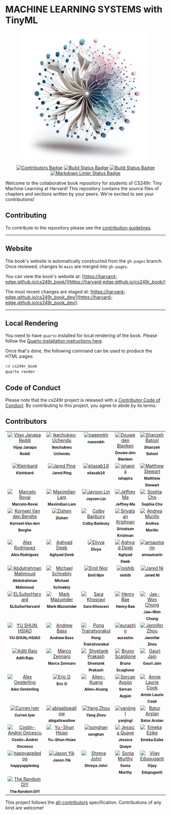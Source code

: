 # MACHINE LEARNING SYSTEMS with TinyML

<p align="center">
  <img src="cover-image-transparent.png" height="400" alt="Cover Image"/>
</p>


<p align="center">
<a href="https://github.com/harvard-edge/cs249r_book"><img src="https://img.shields.io/github/all-contributors/harvard-edge/cs249r_book?color=ee8449" alt="Contributors Badge"/></a>
<a href="https://github.com/harvard-edge/cs249r_book"><img src="https://github.com/harvard-edge/cs249r_book/actions/workflows/build_pages.yml/badge.svg" alt="Build Status Badge"/></a>
<a href="https://github.com/harvard-edge/cs249r_book"><img src="https://github.com/harvard-edge/cs249r_book/actions/workflows/build_pages_windows.yml/badge.svg" alt="Build Status Badge"/></a>
<a href="https://github.com/harvard-edge/cs249r_book"><img src="https://github.com/harvard-edge/cs249r_book/actions/workflows/markdown_linter.yml/badge.svg" alt="Markdown Linter Status Badge"/></a>
</p>

Welcome to the collaborative book repository for students of CS249r: Tiny Machine Learning at Harvard! This repository
contains the source files of chapters and sections written by your peers. We're excited to see your contributions!

## Contributing

To contribute to the repository please see the [contribution guidelines](contribute.md).

---

## Website

The book's website is automatically constructed from the `gh-pages` branch. Once reviewed, changes to `main` are merged
into `gh-pages`.

You can view the book's website
at: [https://harvard-edge.github.io/cs249r_book/](https://harvard-edge.github.io/cs249r_book/)

The most recent changes are staged at: [https://harvard-edge.github.io/cs249r_book_dev/](https://harvard-edge.github.io/cs249r_book_dev/)

---

## Local Rendering

You need to have `quarto` installed for local rendering of the book. Please follow the [Quarto installation instructions here](https://quarto.org/docs/download/).

Once that's done, the following command can be
used to produce the HTML pages:

```bash
cd cs249r_book
quarto render
```

## Code of Conduct

Please note that the cs249r project is released with a [Contributor Code of Conduct](CODE_OF_CONDUCT.md). By contributing to this project, you agree to abide by its terms.

## Contributors

<!-- ALL-CONTRIBUTORS-LIST:START - Do not remove or modify this section -->
<!-- prettier-ignore-start -->
<!-- markdownlint-disable -->
<table>
  <tbody>
    <tr>
      <td align="center" valign="top" width="20%"><a href="https://github.com/profvjreddi"><img src="https://avatars.githubusercontent.com/profvjreddi?s=100" width="100px;" alt="Vijay Janapa Reddi"/><br /><sub><b>Vijay Janapa Reddi</b></sub></a><br /></td>
      <td align="center" valign="top" width="20%"><a href="https://github.com/uchendui"><img src="https://avatars.githubusercontent.com/uchendui?s=100" width="100px;" alt="Ikechukwu Uchendu"/><br /><sub><b>Ikechukwu Uchendu</b></sub></a><br /></td>
      <td align="center" valign="top" width="20%"><a href="https://github.com/Naeemkh"><img src="https://avatars.githubusercontent.com/Naeemkh?s=100" width="100px;" alt="naeemkh"/><br /><sub><b>naeemkh</b></sub></a><br /></td>
      <td align="center" valign="top" width="20%"><a href="https://github.com/V0XNIHILI"><img src="https://avatars.githubusercontent.com/V0XNIHILI?s=100" width="100px;" alt="Douwe den Blanken"/><br /><sub><b>Douwe den Blanken</b></sub></a><br /></td>
      <td align="center" valign="top" width="20%"><a href="https://github.com/shanzehbatool"><img src="https://avatars.githubusercontent.com/shanzehbatool?s=100" width="100px;" alt="Shanzeh Batool"/><br /><sub><b>Shanzeh Batool</b></sub></a><br /></td>
    </tr>
    <tr>
      <td align="center" valign="top" width="20%"><a href="https://github.com/kai4avaya"><img src="https://avatars.githubusercontent.com/kai4avaya?s=100" width="100px;" alt="Kleinbard"/><br /><sub><b>Kleinbard</b></sub></a><br /></td>
      <td align="center" valign="top" width="20%"><a href="https://github.com/JaredP94"><img src="https://avatars.githubusercontent.com/JaredP94?s=100" width="100px;" alt="Jared Ping"/><br /><sub><b>Jared Ping</b></sub></a><br /></td>
      <td align="center" valign="top" width="20%"><a href="https://github.com/eliasab16"><img src="https://avatars.githubusercontent.com/eliasab16?s=100" width="100px;" alt="eliasab16"/><br /><sub><b>eliasab16</b></sub></a><br /></td>
      <td align="center" valign="top" width="20%"><a href="https://github.com/ishapira1"><img src="https://avatars.githubusercontent.com/ishapira1?s=100" width="100px;" alt="ishapira"/><br /><sub><b>ishapira</b></sub></a><br /></td>
      <td align="center" valign="top" width="20%"><a href="https://github.com/mpstewart1"><img src="https://avatars.githubusercontent.com/mpstewart1?s=100" width="100px;" alt="Matthew Stewart"/><br /><sub><b>Matthew Stewart</b></sub></a><br /></td>
    </tr>
    <tr>
      <td align="center" valign="top" width="20%"><a href="https://github.com/Mjrovai"><img src="https://avatars.githubusercontent.com/Mjrovai?s=100" width="100px;" alt="Marcelo Rovai"/><br /><sub><b>Marcelo Rovai</b></sub></a><br /></td>
      <td align="center" valign="top" width="20%"><a href="https://github.com/harvard-edge/cs249r_book/graphs/contributors"><img src="https://www.gravatar.com/avatar/8863743b4f26c1a20e730fcf7ebc3bc0?d=identicon&s=100?s=100" width="100px;" alt="Maximilian Lam"/><br /><sub><b>Maximilian Lam</b></sub></a><br /></td>
      <td align="center" valign="top" width="20%"><a href="https://github.com/jaysonzlin"><img src="https://avatars.githubusercontent.com/jaysonzlin?s=100" width="100px;" alt="Jayson Lin"/><br /><sub><b>Jayson Lin</b></sub></a><br /></td>
      <td align="center" valign="top" width="20%"><a href="https://github.com/18jeffreyma"><img src="https://avatars.githubusercontent.com/18jeffreyma?s=100" width="100px;" alt="Jeffrey Ma"/><br /><sub><b>Jeffrey Ma</b></sub></a><br /></td>
      <td align="center" valign="top" width="20%"><a href="https://github.com/sophiacho1"><img src="https://avatars.githubusercontent.com/sophiacho1?s=100" width="100px;" alt="Sophia Cho"/><br /><sub><b>Sophia Cho</b></sub></a><br /></td>
    </tr>
    <tr>
      <td align="center" valign="top" width="20%"><a href="https://github.com/korneelf1"><img src="https://avatars.githubusercontent.com/korneelf1?s=100" width="100px;" alt="Korneel Van den Berghe"/><br /><sub><b>Korneel Van den Berghe</b></sub></a><br /></td>
      <td align="center" valign="top" width="20%"><a href="https://github.com/zishenwan"><img src="https://avatars.githubusercontent.com/zishenwan?s=100" width="100px;" alt="Zishen"/><br /><sub><b>Zishen</b></sub></a><br /></td>
      <td align="center" valign="top" width="20%"><a href="https://github.com/colbybanbury"><img src="https://avatars.githubusercontent.com/colbybanbury?s=100" width="100px;" alt="Colby Banbury"/><br /><sub><b>Colby Banbury</b></sub></a><br /></td>
      <td align="center" valign="top" width="20%"><a href="https://github.com/srivatsankrishnan"><img src="https://avatars.githubusercontent.com/srivatsankrishnan?s=100" width="100px;" alt="Srivatsan Krishnan"/><br /><sub><b>Srivatsan Krishnan</b></sub></a><br /></td>
      <td align="center" valign="top" width="20%"><a href="https://github.com/andreamurillomtz"><img src="https://avatars.githubusercontent.com/andreamurillomtz?s=100" width="100px;" alt="Andrea Murillo"/><br /><sub><b>Andrea Murillo</b></sub></a><br /></td>
    </tr>
    <tr>
      <td align="center" valign="top" width="20%"><a href="https://github.com/alxrod"><img src="https://avatars.githubusercontent.com/alxrod?s=100" width="100px;" alt="Alex Rodriguez"/><br /><sub><b>Alex Rodriguez</b></sub></a><br /></td>
      <td align="center" valign="top" width="20%"><a href="https://github.com/harvard-edge/cs249r_book/graphs/contributors"><img src="https://www.gravatar.com/avatar/1439f56088ae6ed2a84066d1396e3027?d=identicon&s=100?s=100" width="100px;" alt="Aghyad Deeb"/><br /><sub><b>Aghyad Deeb</b></sub></a><br /></td>
      <td align="center" valign="top" width="20%"><a href="https://github.com/DivyaAmirtharaj"><img src="https://avatars.githubusercontent.com/DivyaAmirtharaj?s=100" width="100px;" alt="Divya"/><br /><sub><b>Divya</b></sub></a><br /></td>
      <td align="center" valign="top" width="20%"><a href="https://github.com/aptl26"><img src="https://avatars.githubusercontent.com/aptl26?s=100" width="100px;" alt="Aghyad Deeb"/><br /><sub><b>Aghyad Deeb</b></sub></a><br /></td>
      <td align="center" valign="top" width="20%"><a href="https://github.com/arnaumarin"><img src="https://avatars.githubusercontent.com/arnaumarin?s=100" width="100px;" alt="arnaumarin"/><br /><sub><b>arnaumarin</b></sub></a><br /></td>
    </tr>
    <tr>
      <td align="center" valign="top" width="20%"><a href="https://github.com/ma3mool"><img src="https://avatars.githubusercontent.com/ma3mool?s=100" width="100px;" alt="Abdulrahman Mahmoud"/><br /><sub><b>Abdulrahman Mahmoud</b></sub></a><br /></td>
      <td align="center" valign="top" width="20%"><a href="https://github.com/MichaelSchnebly"><img src="https://avatars.githubusercontent.com/MichaelSchnebly?s=100" width="100px;" alt="Michael Schnebly"/><br /><sub><b>Michael Schnebly</b></sub></a><br /></td>
      <td align="center" valign="top" width="20%"><a href="https://github.com/Ekhao"><img src="https://avatars.githubusercontent.com/Ekhao?s=100" width="100px;" alt="Emil Njor"/><br /><sub><b>Emil Njor</b></sub></a><br /></td>
      <td align="center" valign="top" width="20%"><a href="https://github.com/oishib"><img src="https://avatars.githubusercontent.com/oishib?s=100" width="100px;" alt="oishib"/><br /><sub><b>oishib</b></sub></a><br /></td>
      <td align="center" valign="top" width="20%"><a href="https://github.com/jared-ni"><img src="https://avatars.githubusercontent.com/jared-ni?s=100" width="100px;" alt="Jared Ni"/><br /><sub><b>Jared Ni</b></sub></a><br /></td>
    </tr>
    <tr>
      <td align="center" valign="top" width="20%"><a href="https://github.com/ELSuitorHarvard"><img src="https://avatars.githubusercontent.com/ELSuitorHarvard?s=100" width="100px;" alt="ELSuitorHarvard"/><br /><sub><b>ELSuitorHarvard</b></sub></a><br /></td>
      <td align="center" valign="top" width="20%"><a href="https://github.com/mmaz"><img src="https://avatars.githubusercontent.com/mmaz?s=100" width="100px;" alt="Mark Mazumder"/><br /><sub><b>Mark Mazumder</b></sub></a><br /></td>
      <td align="center" valign="top" width="20%"><a href="https://github.com/Sara-Khosravi"><img src="https://avatars.githubusercontent.com/Sara-Khosravi?s=100" width="100px;" alt="Sara Khosravi"/><br /><sub><b>Sara Khosravi</b></sub></a><br /></td>
      <td align="center" valign="top" width="20%"><a href="https://github.com/BaeHenryS"><img src="https://avatars.githubusercontent.com/BaeHenryS?s=100" width="100px;" alt="Henry Bae"/><br /><sub><b>Henry Bae</b></sub></a><br /></td>
      <td align="center" valign="top" width="20%"><a href="https://github.com/jaywonchung"><img src="https://avatars.githubusercontent.com/jaywonchung?s=100" width="100px;" alt="Jae-Won Chung"/><br /><sub><b>Jae-Won Chung</b></sub></a><br /></td>
    </tr>
    <tr>
      <td align="center" valign="top" width="20%"><a href="https://github.com/leo47007"><img src="https://avatars.githubusercontent.com/leo47007?s=100" width="100px;" alt="YU SHUN, HSIAO"/><br /><sub><b>YU SHUN, HSIAO</b></sub></a><br /></td>
      <td align="center" valign="top" width="20%"><a href="https://github.com/arbass22"><img src="https://avatars.githubusercontent.com/arbass22?s=100" width="100px;" alt="Andrew Bass"/><br /><sub><b>Andrew Bass</b></sub></a><br /></td>
      <td align="center" valign="top" width="20%"><a href="https://github.com/pongtr"><img src="https://avatars.githubusercontent.com/pongtr?s=100" width="100px;" alt="Pong Trairatvorakul"/><br /><sub><b>Pong Trairatvorakul</b></sub></a><br /></td>
      <td align="center" valign="top" width="20%"><a href="https://github.com/eurashin"><img src="https://avatars.githubusercontent.com/eurashin?s=100" width="100px;" alt="eurashin"/><br /><sub><b>eurashin</b></sub></a><br /></td>
      <td align="center" valign="top" width="20%"><a href="https://github.com/jzhou1318"><img src="https://avatars.githubusercontent.com/jzhou1318?s=100" width="100px;" alt="Jennifer Zhou"/><br /><sub><b>Jennifer Zhou</b></sub></a><br /></td>
    </tr>
    <tr>
      <td align="center" valign="top" width="20%"><a href="https://github.com/AditiR-42"><img src="https://avatars.githubusercontent.com/AditiR-42?s=100" width="100px;" alt="Aditi Raju"/><br /><sub><b>Aditi Raju</b></sub></a><br /></td>
      <td align="center" valign="top" width="20%"><a href="https://github.com/marcozennaro"><img src="https://avatars.githubusercontent.com/marcozennaro?s=100" width="100px;" alt="Marco Zennaro"/><br /><sub><b>Marco Zennaro</b></sub></a><br /></td>
      <td align="center" valign="top" width="20%"><a href="https://github.com/ShvetankPrakash"><img src="https://avatars.githubusercontent.com/ShvetankPrakash?s=100" width="100px;" alt="Shvetank Prakash"/><br /><sub><b>Shvetank Prakash</b></sub></a><br /></td>
      <td align="center" valign="top" width="20%"><a href="https://github.com/BrunoScaglione"><img src="https://avatars.githubusercontent.com/BrunoScaglione?s=100" width="100px;" alt="Bruno Scaglione"/><br /><sub><b>Bruno Scaglione</b></sub></a><br /></td>
      <td align="center" valign="top" width="20%"><a href="https://github.com/Gjain234"><img src="https://avatars.githubusercontent.com/Gjain234?s=100" width="100px;" alt="Gauri Jain"/><br /><sub><b>Gauri Jain</b></sub></a><br /></td>
    </tr>
    <tr>
      <td align="center" valign="top" width="20%"><a href="https://github.com/alex-oesterling"><img src="https://avatars.githubusercontent.com/alex-oesterling?s=100" width="100px;" alt="Alex Oesterling"/><br /><sub><b>Alex Oesterling</b></sub></a><br /></td>
      <td align="center" valign="top" width="20%"><a href="https://github.com/gnodipac886"><img src="https://avatars.githubusercontent.com/gnodipac886?s=100" width="100px;" alt="Eric D"/><br /><sub><b>Eric D</b></sub></a><br /></td>
      <td align="center" valign="top" width="20%"><a href="https://github.com/Allen-Kuang"><img src="https://avatars.githubusercontent.com/Allen-Kuang?s=100" width="100px;" alt="Allen-Kuang"/><br /><sub><b>Allen-Kuang</b></sub></a><br /></td>
      <td align="center" valign="top" width="20%"><a href="https://github.com/serco425"><img src="https://avatars.githubusercontent.com/serco425?s=100" width="100px;" alt="Sercan Aygün"/><br /><sub><b>Sercan Aygün</b></sub></a><br /></td>
      <td align="center" valign="top" width="20%"><a href="https://github.com/harvard-edge/cs249r_book/graphs/contributors"><img src="https://www.gravatar.com/avatar/7cd8d5dfd83071f23979019d97655dc5?d=identicon&s=100?s=100" width="100px;" alt="Annie Laurie Cook"/><br /><sub><b>Annie Laurie Cook</b></sub></a><br /></td>
    </tr>
    <tr>
      <td align="center" valign="top" width="20%"><a href="https://github.com/ciyer64"><img src="https://avatars.githubusercontent.com/ciyer64?s=100" width="100px;" alt="Curren Iyer"/><br /><sub><b>Curren Iyer</b></sub></a><br /></td>
      <td align="center" valign="top" width="20%"><a href="https://github.com/abigailswallow"><img src="https://avatars.githubusercontent.com/abigailswallow?s=100" width="100px;" alt="abigailswallow"/><br /><sub><b>abigailswallow</b></sub></a><br /></td>
      <td align="center" valign="top" width="20%"><a href="https://github.com/YangZhou1997"><img src="https://avatars.githubusercontent.com/YangZhou1997?s=100" width="100px;" alt="Yang Zhou"/><br /><sub><b>Yang Zhou</b></sub></a><br /></td>
      <td align="center" valign="top" width="20%"><a href="https://github.com/harvard-edge/cs249r_book/graphs/contributors"><img src="https://www.gravatar.com/avatar/f5d58ba6aa9b00189d4c018d370e8f43?d=identicon&s=100?s=100" width="100px;" alt="yanjingl"/><br /><sub><b>yanjingl</b></sub></a><br /></td>
      <td align="center" valign="top" width="20%"><a href="https://github.com/harvard-edge/cs249r_book/graphs/contributors"><img src="https://www.gravatar.com/avatar/35a8d9ffd03f05e79a2c6ce6206a56f2?d=identicon&s=100?s=100" width="100px;" alt="Batur Arslan"/><br /><sub><b>Batur Arslan</b></sub></a><br /></td>
    </tr>
    <tr>
      <td align="center" valign="top" width="20%"><a href="https://github.com/harvard-edge/cs249r_book/graphs/contributors"><img src="https://www.gravatar.com/avatar/fc4f3460cdfb9365ab59bdeafb06413e?d=identicon&s=100?s=100" width="100px;" alt="Costin-Andrei Oncescu"/><br /><sub><b>Costin-Andrei Oncescu</b></sub></a><br /></td>
      <td align="center" valign="top" width="20%"><a href="https://github.com/harvard-edge/cs249r_book/graphs/contributors"><img src="https://www.gravatar.com/avatar/242dbc711f7056b6a276763473fc88b8?d=identicon&s=100?s=100" width="100px;" alt="Yu-Shun Hsiao"/><br /><sub><b>Yu-Shun Hsiao</b></sub></a><br /></td>
      <td align="center" valign="top" width="20%"><a href="https://github.com/harvard-edge/cs249r_book/graphs/contributors"><img src="https://www.gravatar.com/avatar/c2dc311aa8122d5f5f061e1db14682b1?d=identicon&s=100?s=100" width="100px;" alt="songhan"/><br /><sub><b>songhan</b></sub></a><br /></td>
      <td align="center" valign="top" width="20%"><a href="https://github.com/jessicaquaye"><img src="https://avatars.githubusercontent.com/jessicaquaye?s=100" width="100px;" alt="Jessica Quaye"/><br /><sub><b>Jessica Quaye</b></sub></a><br /></td>
      <td align="center" valign="top" width="20%"><a href="https://github.com/eezike"><img src="https://avatars.githubusercontent.com/eezike?s=100" width="100px;" alt="Emeka Ezike"/><br /><sub><b>Emeka Ezike</b></sub></a><br /></td>
    </tr>
    <tr>
      <td align="center" valign="top" width="20%"><a href="https://github.com/happyappledog"><img src="https://avatars.githubusercontent.com/happyappledog?s=100" width="100px;" alt="happyappledog"/><br /><sub><b>happyappledog</b></sub></a><br /></td>
      <td align="center" valign="top" width="20%"><a href="https://github.com/jasonlyik"><img src="https://avatars.githubusercontent.com/jasonlyik?s=100" width="100px;" alt="Jason Yik"/><br /><sub><b>Jason Yik</b></sub></a><br /></td>
      <td align="center" valign="top" width="20%"><a href="https://github.com/sjohri20"><img src="https://avatars.githubusercontent.com/sjohri20?s=100" width="100px;" alt="Shreya Johri"/><br /><sub><b>Shreya Johri</b></sub></a><br /></td>
      <td align="center" valign="top" width="20%"><a href="https://github.com/skmur"><img src="https://avatars.githubusercontent.com/skmur?s=100" width="100px;" alt="Sonia Murthy"/><br /><sub><b>Sonia Murthy</b></sub></a><br /></td>
      <td align="center" valign="top" width="20%"><a href="https://github.com/vijay-edu"><img src="https://avatars.githubusercontent.com/vijay-edu?s=100" width="100px;" alt="Vijay Edupuganti"/><br /><sub><b>Vijay Edupuganti</b></sub></a><br /></td>
    </tr>
    <tr>
      <td align="center" valign="top" width="20%"><a href="https://github.com/vitasam"><img src="https://avatars.githubusercontent.com/vitasam?s=100" width="100px;" alt="The Random DIY"/><br /><sub><b>The Random DIY</b></sub></a><br /></td>
    </tr>
  </tbody>
</table>

<!-- markdownlint-restore -->
<!-- prettier-ignore-end -->

<!-- ALL-CONTRIBUTORS-LIST:END -->

This project follows the [all-contributors](https://allcontributors.org) specification. Contributions of any kind are
welcome!
